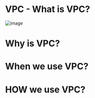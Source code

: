 # VPC - What is VPC?

![image](https://user-images.githubusercontent.com/25337881/194107283-c1c691f8-3b37-4b94-a84c-0a2d8cdcbd88.png)




# Why is VPC?




# When we use VPC?




# HOW we use VPC? 
